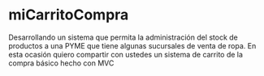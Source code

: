 # miCarritoCompra
Desarrollando un sistema que permita la administración del stock de productos a una PYME que tiene algunas sucursales de venta de ropa.
En esta ocasión quiero compartir con ustedes un sistema de carrito de la compra básico hecho con MVC
